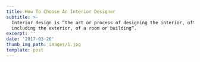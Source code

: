 ```yaml
---
title: How To Choose An Interior Designer
subtitle: >-
  Interior design is “the art or process of designing the interior, often
  including the exterior, of a room or building”.
excerpt: ''
date: '2017-03-26'
thumb_img_path: images/1.jpg
template: post
---
```

